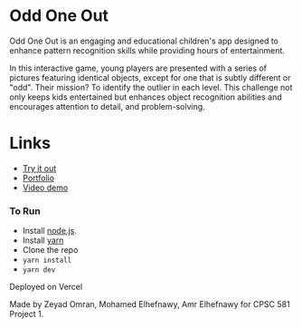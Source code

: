 # Odd One Out
Odd One Out is an engaging and educational children's app designed to enhance pattern recognition skills while providing hours of entertainment.

In this interactive game, young players are presented with a series of pictures featuring identical objects, except for one that is subtly different or "odd". Their mission? To identify the outlier in each level.
This challenge not only keeps kids entertained but enhances object recognition abilities and encourages attention to detail, and problem-solving.

# Links
- [Try it out](odd-one-out.vercel.com) 
- [Portfolio](odd-one-out-cpsc581.carrd.co)
- [Video demo](https://youtu.be/k8iT3vTZGII)


### To Run
- Install [node.js](https://nodejs.org/en/download/current).
- Install [yarn](https://classic.yarnpkg.com/lang/en/docs/install/#windows-stable)
- Clone the repo
- `yarn install`
- `yarn dev`

Deployed on Vercel

Made by Zeyad Omran, Mohamed Elhefnawy, Amr Elhefnawy for CPSC 581 Project 1.
